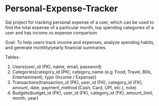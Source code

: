 # Personal-Expense-Tracker
Sql project for tracking personal expense of a user, which can be used to find the total expense of a particular month, top spending categories of a user and has income vs expense comparison

Goal: To help users track income and expenses, analyze spending habits, and generate monthly/yearly financial summaries.

Tables-
1. Users(user_id (PK), name, email, password)
2. Categories(category_id (PK), category_name (e.g. Food, Travel, Bills, Entertainment), type (Income / Expense))
3. Transactions(transaction_id (PK), user_id (FK), category_id (FK), amount, date, payment_method (Cash, Card, UPI, etc.), note)
4. Budgets(budget_id (PK), user_id (FK), category_id (FK), amount_limit, month, year)
